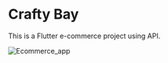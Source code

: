 # Crafty Bay

This is a Flutter e-commerce project using API.

![Ecommerce_app](https://github.com/user-attachments/assets/16aad73e-b8c5-4f61-98ff-cae67024993b)


